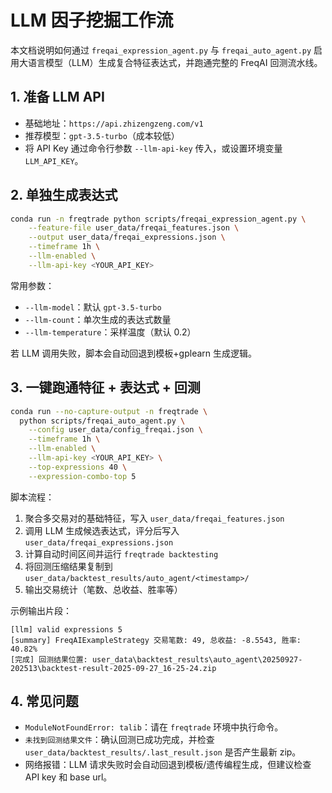 ﻿# LLM 因子挖掘工作流

本文档说明如何通过 `freqai_expression_agent.py` 与 `freqai_auto_agent.py` 启用大语言模型（LLM）生成复合特征表达式，并跑通完整的 FreqAI 回测流水线。

## 1. 准备 LLM API

- 基础地址：`https://api.zhizengzeng.com/v1`
- 推荐模型：`gpt-3.5-turbo`（成本较低）
- 将 API Key 通过命令行参数 `--llm-api-key` 传入，或设置环境变量 `LLM_API_KEY`。

## 2. 单独生成表达式

```bash
conda run -n freqtrade python scripts/freqai_expression_agent.py \
    --feature-file user_data/freqai_features.json \
    --output user_data/freqai_expressions.json \
    --timeframe 1h \
    --llm-enabled \
    --llm-api-key <YOUR_API_KEY>
```

常用参数：
- `--llm-model`：默认 `gpt-3.5-turbo`
- `--llm-count`：单次生成的表达式数量
- `--llm-temperature`：采样温度（默认 0.2）

若 LLM 调用失败，脚本会自动回退到模板+gplearn 生成逻辑。

## 3. 一键跑通特征 + 表达式 + 回测

```bash
conda run --no-capture-output -n freqtrade \
  python scripts/freqai_auto_agent.py \
    --config user_data/config_freqai.json \
    --timeframe 1h \
    --llm-enabled \
    --llm-api-key <YOUR_API_KEY> \
    --top-expressions 40 \
    --expression-combo-top 5
```

脚本流程：
1. 聚合多交易对的基础特征，写入 `user_data/freqai_features.json`
2. 调用 LLM 生成候选表达式，评分后写入 `user_data/freqai_expressions.json`
3. 计算自动时间区间并运行 `freqtrade backtesting`
4. 将回测压缩结果复制到 `user_data/backtest_results/auto_agent/<timestamp>/`
5. 输出交易统计（笔数、总收益、胜率等）

示例输出片段：
```
[llm] valid expressions 5
[summary] FreqAIExampleStrategy 交易笔数: 49, 总收益: -8.5543, 胜率: 40.82%
[完成] 回测结果位置: user_data\backtest_results\auto_agent\20250927-202513\backtest-result-2025-09-27_16-25-24.zip
```

## 4. 常见问题

- `ModuleNotFoundError: talib`：请在 `freqtrade` 环境中执行命令。
- `未找到回测结果文件`：确认回测已成功完成，并检查 `user_data/backtest_results/.last_result.json` 是否产生最新 zip。
- 网络报错：LLM 请求失败时会自动回退到模板/遗传编程生成，但建议检查 API key 和 base url。

